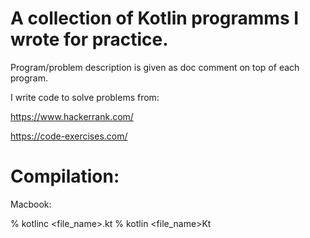 # A collection of Kotlin programms I wrote for practice.

Program/problem description is given as doc comment on top of each program.

I write code to solve problems from:

https://www.hackerrank.com/

https://code-exercises.com/

# Compilation:

Macbook: 

% kotlinc <file_name>.kt
% kotlin <file_name>Kt
